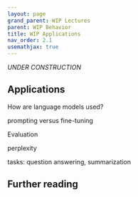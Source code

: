 ```yaml
---
layout: page
grand_parent: WIP Lectures
parent: WIP Behavior
title: WIP Applications
nav_order: 2.1
usemathjax: true
---
```

*UNDER CONSTRUCTION*

## Applications

How are language models used?

prompting versus fine-tuning

Evaluation

perplexity

tasks: question answering, summarization

## Further reading

